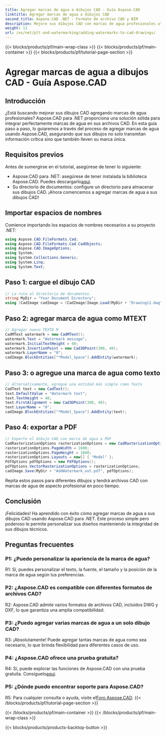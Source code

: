 ```yaml
---
title: Agregar marcas de agua a dibujos CAD - Guía Aspose.CAD
linktitle: Agregar marcas de agua a dibujos CAD
second_title: Aspose.CAD .NET - Formato de archivo CAD y BIM
description: Mejore sus dibujos CAD con marcas de agua profesionales utilizando Aspose.CAD para .NET. Siga nuestra guía paso a paso para obtener diseños personalizados y atractivos.
weight: 11
url: /es/net/plt-and-watermarking/adding-watermarks-to-cad-drawings/
---
```


{{< blocks/products/pf/main-wrap-class >}}
{{< blocks/products/pf/main-container >}}
{{< blocks/products/pf/tutorial-page-section >}}

# Agregar marcas de agua a dibujos CAD - Guía Aspose.CAD

## Introducción

¿Está buscando mejorar sus dibujos CAD agregando marcas de agua profesionales? Aspose.CAD para .NET proporciona una solución sólida para integrar perfectamente marcas de agua en sus archivos CAD. En esta guía paso a paso, lo guiaremos a través del proceso de agregar marcas de agua usando Aspose.CAD, asegurando que sus dibujos no solo transmitan información crítica sino que también lleven su marca única.

## Requisitos previos

Antes de sumergirse en el tutorial, asegúrese de tener lo siguiente:
-  Aspose.CAD para .NET: asegúrese de tener instalada la biblioteca Aspose.CAD. Puedes descargarlo[aquí](https://releases.aspose.com/cad/net/).
- Su directorio de documentos: configure un directorio para almacenar sus dibujos CAD.
¡Ahora comencemos a agregar marcas de agua a sus dibujos CAD!

## Importar espacios de nombres

Comience importando los espacios de nombres necesarios a su proyecto .NET:

```csharp
using Aspose.CAD.FileFormats.Cad;
using Aspose.CAD.FileFormats.Cad.CadObjects;
using Aspose.CAD.ImageOptions;
using System;
using System.Collections.Generic;
using System.Linq;
using System.Text;
```

## Paso 1: cargue el dibujo CAD

```csharp
// La ruta al directorio de documentos.
string MyDir = "Your Document Directory";
using (CadImage cadImage = (CadImage)Image.Load(MyDir + "Drawing11.dwg")) {
```

## Paso 2: agregar marca de agua como MTEXT

```csharp
// Agregar nuevo TEXTO M
CadMText watermark = new CadMText();
watermark.Text = "Watermark message";
watermark.InitialTextHeight = 40;
watermark.InsertionPoint = new Cad3DPoint(300, 40);
watermark.LayerName = "0";
cadImage.BlockEntities["*Model_Space"].AddEntity(watermark);
```

## Paso 3: o agregue una marca de agua como texto

```csharp
// Alternativamente, agregue una entidad más simple como Texto
CadText text = new CadText();
text.DefaultValue = "Watermark text";
text.TextHeight = 40;
text.FirstAlignment = new Cad3DPoint(300, 40);
text.LayerName = "0";
cadImage.BlockEntities["*Model_Space"].AddEntity(text);
```

## Paso 4: exportar a PDF

```csharp
// Exporte el dibujo CAD con marca de agua a PDF
CadRasterizationOptions rasterizationOptions = new CadRasterizationOptions();
rasterizationOptions.PageWidth = 1600;
rasterizationOptions.PageHeight = 1600;
rasterizationOptions.Layouts = new[] { "Model" };
PdfOptions pdfOptions = new PdfOptions();
pdfOptions.VectorRasterizationOptions = rasterizationOptions;
cadImage.Save(MyDir + "AddWatermark_out.pdf", pdfOptions);
```

Repita estos pasos para diferentes dibujos y tendrá archivos CAD con marcas de agua de aspecto profesional en poco tiempo.

## Conclusión

¡Felicidades! Ha aprendido con éxito cómo agregar marcas de agua a sus dibujos CAD usando Aspose.CAD para .NET. Este proceso simple pero poderoso le permite personalizar sus diseños manteniendo la integridad de sus dibujos técnicos.

## Preguntas frecuentes

### P1: ¿Puedo personalizar la apariencia de la marca de agua?

R1: Sí, puedes personalizar el texto, la fuente, el tamaño y la posición de la marca de agua según tus preferencias.

### P2: ¿Aspose.CAD es compatible con diferentes formatos de archivos CAD?

R2: Aspose.CAD admite varios formatos de archivos CAD, incluidos DWG y DXF, lo que garantiza una amplia compatibilidad.

### P3: ¿Puedo agregar varias marcas de agua a un solo dibujo CAD?

R3: ¡Absolutamente! Puede agregar tantas marcas de agua como sea necesario, lo que brinda flexibilidad para diferentes casos de uso.

### P4: ¿Aspose.CAD ofrece una prueba gratuita?

R4: Sí, puede explorar las funciones de Aspose.CAD con una prueba gratuita. Consíguelo[aquí](https://releases.aspose.com/).

### P5: ¿Dónde puedo encontrar soporte para Aspose.CAD?

 R5: Para cualquier consulta o ayuda, visite el[Foro Aspose.CAD](https://forum.aspose.com/c/cad/19).
{{< /blocks/products/pf/tutorial-page-section >}}

{{< /blocks/products/pf/main-container >}}
{{< /blocks/products/pf/main-wrap-class >}}

{{< blocks/products/products-backtop-button >}}

